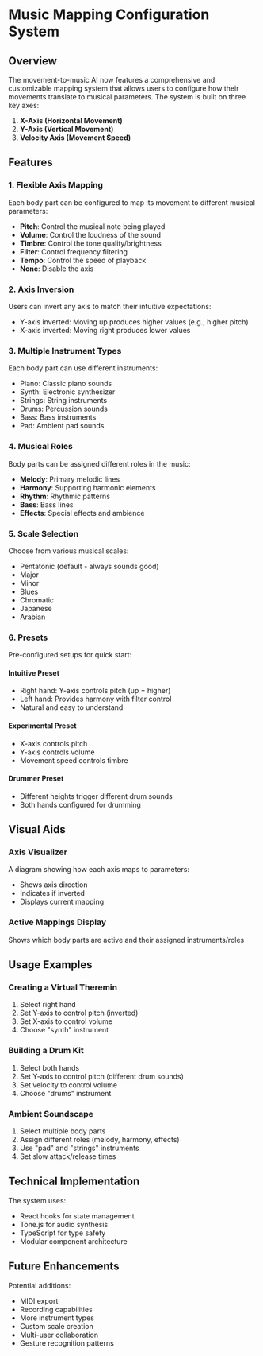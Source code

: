 # Music Mapping Configuration System

## Overview

The movement-to-music AI now features a comprehensive and customizable mapping system that allows users to configure how their movements translate to musical parameters. The system is built on three key axes:

1. **X-Axis (Horizontal Movement)**
2. **Y-Axis (Vertical Movement)**
3. **Velocity Axis (Movement Speed)**

## Features

### 1. Flexible Axis Mapping

Each body part can be configured to map its movement to different musical parameters:

- **Pitch**: Control the musical note being played
- **Volume**: Control the loudness of the sound
- **Timbre**: Control the tone quality/brightness
- **Filter**: Control frequency filtering
- **Tempo**: Control the speed of playback
- **None**: Disable the axis

### 2. Axis Inversion

Users can invert any axis to match their intuitive expectations:
- Y-axis inverted: Moving up produces higher values (e.g., higher pitch)
- X-axis inverted: Moving right produces lower values

### 3. Multiple Instrument Types

Each body part can use different instruments:
- Piano: Classic piano sounds
- Synth: Electronic synthesizer
- Strings: String instruments
- Drums: Percussion sounds
- Bass: Bass instruments
- Pad: Ambient pad sounds

### 4. Musical Roles

Body parts can be assigned different roles in the music:
- **Melody**: Primary melodic lines
- **Harmony**: Supporting harmonic elements
- **Rhythm**: Rhythmic patterns
- **Bass**: Bass lines
- **Effects**: Special effects and ambience

### 5. Scale Selection

Choose from various musical scales:
- Pentatonic (default - always sounds good)
- Major
- Minor
- Blues
- Chromatic
- Japanese
- Arabian

### 6. Presets

Pre-configured setups for quick start:

#### Intuitive Preset
- Right hand: Y-axis controls pitch (up = higher)
- Left hand: Provides harmony with filter control
- Natural and easy to understand

#### Experimental Preset
- X-axis controls pitch
- Y-axis controls volume
- Movement speed controls timbre

#### Drummer Preset
- Different heights trigger different drum sounds
- Both hands configured for drumming

## Visual Aids

### Axis Visualizer
A diagram showing how each axis maps to parameters:
- Shows axis direction
- Indicates if inverted
- Displays current mapping

### Active Mappings Display
Shows which body parts are active and their assigned instruments/roles

## Usage Examples

### Creating a Virtual Theremin
1. Select right hand
2. Set Y-axis to control pitch (inverted)
3. Set X-axis to control volume
4. Choose "synth" instrument

### Building a Drum Kit
1. Select both hands
2. Set Y-axis to control pitch (different drum sounds)
3. Set velocity to control volume
4. Choose "drums" instrument

### Ambient Soundscape
1. Select multiple body parts
2. Assign different roles (melody, harmony, effects)
3. Use "pad" and "strings" instruments
4. Set slow attack/release times

## Technical Implementation

The system uses:
- React hooks for state management
- Tone.js for audio synthesis
- TypeScript for type safety
- Modular component architecture

## Future Enhancements

Potential additions:
- MIDI export
- Recording capabilities
- More instrument types
- Custom scale creation
- Multi-user collaboration
- Gesture recognition patterns